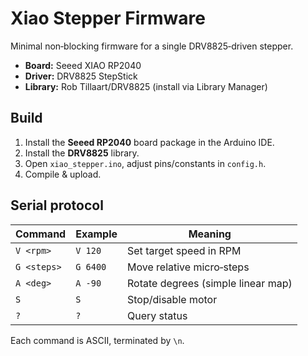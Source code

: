 
# Xiao Stepper Firmware

Minimal non‑blocking firmware for a single DRV8825‑driven stepper.

* **Board:** Seeed XIAO RP2040  
* **Driver:** DRV8825 StepStick  
* **Library:** Rob Tillaart/DRV8825 (install via Library Manager)

## Build

1. Install the **Seeed RP2040** board package in the Arduino IDE.  
2. Install the **DRV8825** library.  
3. Open `xiao_stepper.ino`, adjust pins/constants in `config.h`.  
4. Compile & upload.

## Serial protocol

| Command | Example | Meaning |
|---------|---------|---------|
| `V <rpm>` | `V 120` | Set target speed in RPM |
| `G <steps>` | `G 6400` | Move relative micro‑steps |
| `A <deg>` | `A -90` | Rotate degrees (simple linear map) |
| `S` | `S` | Stop/disable motor |
| `?` | `?` | Query status |

Each command is ASCII, terminated by `\n`.
